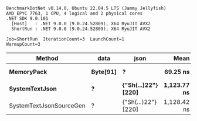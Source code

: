 ```

BenchmarkDotNet v0.14.0, Ubuntu 22.04.5 LTS (Jammy Jellyfish)
AMD EPYC 7763, 1 CPU, 4 logical and 2 physical cores
.NET SDK 9.0.101
  [Host]   : .NET 9.0.0 (9.0.24.52809), X64 RyuJIT AVX2
  ShortRun : .NET 9.0.0 (9.0.24.52809), X64 RyuJIT AVX2

Job=ShortRun  IterationCount=3  LaunchCount=1  
WarmupCount=3  

```
| Method                  | data     | json                | Mean        | Error     | StdDev   | Min         | Max         | Gen0   | Allocated |
|------------------------ |--------- |-------------------- |------------:|----------:|---------:|------------:|------------:|-------:|----------:|
| **MemoryPack**              | **Byte[91]** | **?**                   |    **69.25 ns** |  **4.438 ns** | **0.243 ns** |    **69.07 ns** |    **69.53 ns** | **0.0019** |     **168 B** |
| **SystemTextJson**          | **?**        | **{&quot;Sh(...)22&quot;} [220]** | **1,123.77 ns** | **43.935 ns** | **2.408 ns** | **1,121.19 ns** | **1,125.96 ns** | **0.0019** |     **168 B** |
| SystemTextJsonSourceGen | ?        | {&quot;Sh(...)22&quot;} [220] | 1,128.42 ns | 60.141 ns | 3.297 ns | 1,124.99 ns | 1,131.57 ns | 0.0019 |     168 B |
